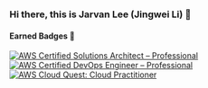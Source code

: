 ### Hi there, this is Jarvan Lee (Jingwei Li) 👋

#### Earned Badges 🏅️

[![AWS Certified Solutions Architect – Professional](https://jarvanlee.s3.ap-southeast-2.amazonaws.com/badge/aws-certified-solutions-architect-professional.png)](https://www.credly.com/badges/8829e53c-01c7-4750-94a5-8d41fc307bd1/public_url) [![AWS Certified DevOps Engineer – Professional](https://jarvanlee.s3.ap-southeast-2.amazonaws.com/badge/aws-certified-devops-engineer-professional.png)](https://www.credly.com/badges/951e8210-7c34-4ee9-bbd4-4d6271e5422a/public_url) [![AWS Cloud Quest: Cloud Practitioner](https://jarvanlee.s3.ap-southeast-2.amazonaws.com/badge/aws-cloud-quest-cloud-practitioner.png)](https://www.credly.com/badges/58155e5a-aa76-4390-b9b5-4811ac1b4e64/public_url)

<!--
**Jarvan12th/Jarvan12th** is a ✨ _special_ ✨ repository because its `README.md` (this file) appears on your GitHub profile.

Here are some ideas to get you started:

- 🔭 I’m currently working on ...
- 🌱 I’m currently learning ...
- 👯 I’m looking to collaborate on ...
- 🤔 I’m looking for help with ...
- 💬 Ask me about ...
- 📫 How to reach me: ...
- 😄 Pronouns: ...
- ⚡ Fun fact: ...
-->
